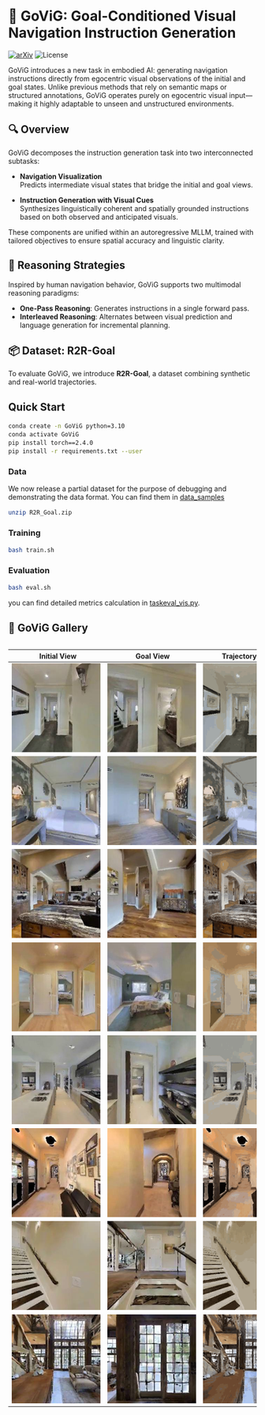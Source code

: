 # 🧭 GoViG: Goal-Conditioned Visual Navigation Instruction Generation
[![arXiv](https://img.shields.io/badge/arXiv-2508.xxxx-red)]() 
![License](https://img.shields.io/badge/license-MIT-blue)


GoViG introduces a new task in embodied AI: generating navigation instructions directly from egocentric visual observations of the initial and goal states. Unlike previous methods that rely on semantic maps or structured annotations, GoViG operates purely on egocentric visual input—making it highly adaptable to unseen and unstructured environments.

## 🔍 Overview

GoViG decomposes the instruction generation task into two interconnected subtasks:

- **Navigation Visualization**  
  Predicts intermediate visual states that bridge the initial and goal views.

- **Instruction Generation with Visual Cues**  
  Synthesizes linguistically coherent and spatially grounded instructions based on both observed and anticipated visuals.

These components are unified within an autoregressive MLLM, trained with tailored objectives to ensure spatial accuracy and linguistic clarity.

## 🧠 Reasoning Strategies

Inspired by human navigation behavior, GoViG supports two multimodal reasoning paradigms:

- **One-Pass Reasoning**: Generates instructions in a single forward pass.
- **Interleaved Reasoning**: Alternates between visual prediction and language generation for incremental planning.

## 📦 Dataset: R2R-Goal

To evaluate GoViG, we introduce **R2R-Goal**, a dataset combining synthetic and real-world trajectories.


## Quick Start

```bash
conda create -n GoViG python=3.10
conda activate GoViG
pip install torch==2.4.0
pip install -r requirements.txt --user
```

### Data

We now release a partial dataset for the purpose of debugging and demonstrating the data format. You can find them in [data_samples](data_samples/)

```bash
unzip R2R_Goal.zip
```

### Training

```bash
bash train.sh
```

### Evaluation

```bash
bash eval.sh
```

you can find detailed metrics calculation in [taskeval_vis.py](taskeval_vis.py).


## 🧭 GoViG Gallery

<div style="overflow-x: auto; white-space: nowrap;">

  <table style="table-layout: fixed; width:2000px;">
    <thead>
      <tr>
        <th style="width:180px;">&nbsp;&nbsp;&nbsp;&nbsp;&nbsp;&nbsp;&nbsp;&nbsp;Initial View&nbsp;&nbsp;&nbsp;&nbsp;&nbsp;&nbsp;</th>
        <th style="width:180px;">&nbsp;&nbsp;&nbsp;&nbsp;&nbsp;&nbsp;&nbsp;&nbsp;&nbsp;&nbsp;Goal View&nbsp;&nbsp;&nbsp;&nbsp;&nbsp;&nbsp;&nbsp;&nbsp;&nbsp;</th>
        <th style="width:180px;">Trajectory (1P)</th>
        <th style="width:180px;">Instructions (1P)</th>
        <th style="width:180px;">Trajectory (Int)</th>
        <th style="width:180px;">&nbsp;&nbsp;&nbsp;&nbsp;&nbsp;&nbsp;&nbsp;&nbsp;&nbsp;&nbsp;Instructions (Int)&nbsp;&nbsp;&nbsp;&nbsp;&nbsp;&nbsp;&nbsp;&nbsp;&nbsp;</th>
      </tr>
    </thead>
    <tbody>
      <tr>
        <td><img src="assists/seen/example1/onepass/initial_obs_0.png" style="width:180px;"></td>
        <td><img src="assists/seen/example1/onepass/goal_obs.png" style="width:180px;"></td>
        <td><img src="assists/seen/example1/onepass/traj1.gif" style="width:180px;"></td>
        <td>Stop in the doorway.</td>
        <td><img src="assists/seen/example1/interleaved/traj1.gif" style="width:180px;"></td>
        <td>Stop in front of the last door on your right.<br>Then take a slight left turn to go towards the bathroom.<br>After you leave the kitchen and go through the double doors, keep going and go into the living room.<br>Turn left at the first door past the oven and continue down the hallway.<br>Go into the powder room that is straight ahead.<br>Walk past the bathroom door.</td>
      </tr>
      <tr>
        <td><img src="assists/seen/example2/onepass/initial_obs_0.png" style="width:180px;"></td>
        <td><img src="assists/seen/example2/onepass/goal_obs.png" style="width:180px;"></td>
        <td><img src="assists/seen/example2/onepass/traj1.gif" style="width:180px;"></td>
        <td>Walk into the bedroom.</td>
        <td><img src="assists/seen/example2/interleaved/traj1.gif" style="width:180px;"></td>
        <td>Walk out of the bedroom using the door on your right.<br>Walk out of bedroom and turn right.<br>Leave the bedroom.<br>Turn to your right and go outside.<br>Exit the room.<br>Exit bedroom through doorway on the right.</td>
      </tr>
      <tr>
        <td><img src="assists/seen/example3/onepass/initial_obs_0.png" style="width:180px;"></td>
        <td><img src="assists/seen/example3/onepass/goal_obs.png" style="width:180px;"></td>
        <td><img src="assists/seen/example3/onepass/traj1.gif" style="width:180px;"></td>
        <td>Across the kitchen.</td>
        <td><img src="assists/seen/example3/interleaved/traj1.gif" style="width:180px;"></td>
        <td>Exit the kitchen.<br>Turn right at the counter.<br>Walk past kitchen island.<br>Turn past the sink, and in front of the oven to your left.<br>Make a left immediately through the kitchenette, then turn right into the hallway.<br>Walk past the sink.</td>
      </tr>
      <tr>
        <td><img src="assists/seen/example4/onepass/initial_obs_0.png" style="width:180px;"></td>
        <td><img src="assists/seen/example4/onepass/goal_obs.png" style="width:180px;"></td>
        <td><img src="assists/seen/example4/onepass/traj1.gif" style="width:180px;"></td>
        <td>Go through the door.</td>
        <td><img src="assists/seen/example4/interleaved/traj1.gif" style="width:180px;"></td>
        <td>Straight through the bedroom with the lamp.<br>Turn left and wait in the doorway.<br>Stop in the bedroom doorway.<br>Then turn right and wait in bedroom at the end of the hall.<br>Stop in the doorway.<br>Turn slight left, continue straight. Turn slight left, stop at bed.</td>
      </tr>
      <tr>
        <td><img src="assists/unseen/example1/onepass/initial_obs_0.png" style="width:180px;"></td>
        <td><img src="assists/unseen/example1/onepass/goal_obs.png" style="width:180px;"></td>
        <td><img src="assists/unseen/example1/onepass/traj1.gif" style="width:180px;"></td>
        <td>Walk out of the kitchen.</td>
        <td><img src="assists/unseen/example1/interleaved/traj1.gif" style="width:180px;"></td>
        <td>Walk through the kitchen stop at the oven.<br>Continue walking straight down the kitchen.<br>Turn left, walk down the kitchen hallway.<br>Turn left and enter kitchen.<br>Walk and stop right before washing area.<br>Turn right and continue down the hall until you get to a refrigerator.</td>
      </tr>
      <tr>
        <td><img src="assists/unseen/example2/onepass/initial_obs_0.png" style="width:180px;"></td>
        <td><img src="assists/unseen/example2/onepass/goal_obs.png" style="width:180px;"></td>
        <td><img src="assists/unseen/example2/onepass/traj1.gif" style="width:180px;"></td>
        <td>Walk past the room on the left.</td>
        <td><img src="assists/unseen/example2/interleaved/traj1.gif" style="width:180px;"></td>
        <td>Walk past the door directly across from you.<br>Continue straight and continue through a second set of double doors.<br>Pass the wall on the right.<br>Turn left and enter kitchen.<br>Go down the hall into the office on the left.<br>Walk to the end of the hall and through the open door.</td>
      </tr>
      <tr>
        <td><img src="assists/unseen/example3/onepass/initial_obs_0.png" style="width:180px;"></td>
        <td><img src="assists/unseen/example3/onepass/goal_obs.png" style="width:180px;"></td>
        <td><img src="assists/unseen/example3/onepass/traj1.gif" style="width:180px;"></td>
        <td>Walk up stairs, turn right, continue up stairs</td>
        <td><img src="assists/unseen/example3/interleaved/traj1.gif" style="width:180px;"></td>
        <td>Walk up stairs.<br>Go up the stairs.<br>Walk straight ahead passed the stairs.<br>Go up the stairs.<br>Go up three steps then wait at the top.<br>Go all of the way up the stairs.</td>
      </tr>
      <tr>
        <td><img src="assists/unseen/example4/onepass/initial_obs_0.png" style="width:180px;"></td>
        <td><img src="assists/unseen/example4/onepass/goal_obs.png" style="width:180px;"></td>
        <td><img src="assists/unseen/example4/onepass/traj1.gif" style="width:180px;"></td>
        <td>Walk past the room on the left.</td>
        <td><img src="assists/unseen/example4/interleaved/traj1.gif" style="width:180px;"></td>
        <td>Stop in entryway of house.<br>Stop at sliding barn door.<br>Wait near the patio.<br>Turn to the front row of couches is showing and walk over to the patio. Wait in the doorway to the patio.<br>Walk straight besides the wooden tables.<br>Stop when you reach the sliding glass doors.</td>
      </tr>
    </tbody>
  </table>
</div>

